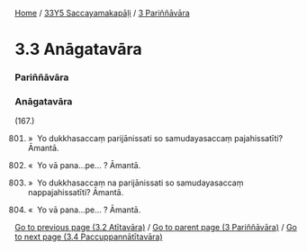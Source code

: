 
[Home](/) / [33Y5 Saccayamakapāḷi](../../33Y5.md) / [3 Pariññāvāra](../3.md)

# 3.3 Anāgatavāra

### Pariññāvāra

### Anāgatavāra

(167.)

801. »  Yo dukkhasaccaṃ parijānissati so samudayasaccaṃ pajahissatīti? Āmantā.

802. «  Yo vā pana…pe… ? Āmantā.

803. »  Yo dukkhasaccaṃ na parijānissati so samudayasaccaṃ nappajahissatīti? Āmantā.

804. «  Yo vā pana…pe… ? Āmantā.

[Go to previous page (3.2 Atītavāra)](3.2.md) / [Go to parent page (3 Pariññāvāra)](../3.md) / [Go to next page (3.4 Paccuppannātītavāra)](3.4.md)


